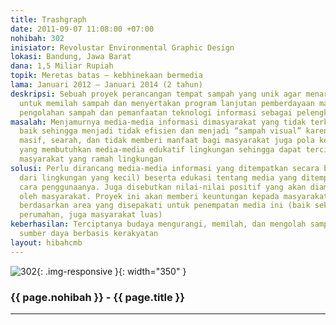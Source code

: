 ```yaml
---
title: Trashgraph
date: 2011-09-07 11:08:00 +07:00
nohibah: 302
inisiator: Revolustar Environmental Graphic Design
lokasi: Bandung, Jawa Barat
dana: 1,5 Miliar Rupiah
topik: Meretas batas – kebhinekaan bermedia
lama: Januari 2012 – Januari 2014 (2 tahun)
deskripsi: Sebuah proyek perancangan tempat sampah yang unik agar menarik minat masyarakat
  untuk memilah sampah dan menyertakan program lanjutan pemberdayaan masyarakat melalui
  pengolahan sampah dan pemanfaatan teknologi informasi sebagai pelengkap media tersebut
masalah: Menjamurnya media-media informasi dimasyarakat yang tidak terkontrol dengan
  baik sehingga menjadi tidak efisien dan menjadi “sampah visual” karena bersifat
  masif, searah, dan tidak memberi manfaat bagi masyarakat juga pola kebiasaan masyarakat
  yang membutuhkan media-media edukatif lingkungan sehingga dapat tercipta budaya
  masyarakat yang ramah lingkungan
solusi: Perlu dirancang media-media informasi yang ditempatkan secara bertahap (mulai
  dari lingkungan yang kecil) beserta edukasi tentang media yang ditempatkan beserta
  cara penggunaanya. Juga disebutkan nilai-nilai positif yang akan diambil manfaatnya
  oleh masyarakat. Proyek ini akan memberi keuntungan kepada masyarakat luas dan lokasi
  berdasarkan area yang disepakati untuk penempatan media ini (baik sekolah, perkantoran,
  perumahan, juga masyarakat luas)
keberhasilan: Terciptanya budaya mengurangi, memilah, dan mengolah sampah yang menjadi
  sumber daya berbasis kerakyatan
layout: hibahcmb
---
```


![302](/static/img/hibahcmb/302.png){: .img-responsive }{: width="350" }

### {{ page.nohibah }} - {{ page.title }}

---
